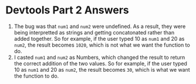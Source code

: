 # Devtools Part 2 Answers
1. The bug was that `num1` and `num2` were undefined. As a result, they were being interpretted as strings and getting concatonated rather than added together. So for example, if the user typed 10 as `num1` and 20 as `num2`, the result becomes `1020`, which is not what we want the function to do.
2. I casted `num1` and `num2` as Numbers, which changed the result to return the correct addition of the two values. So for example, if the user typed 10 as `num1` and 20 as `num2`, the result becomes `30`, which is what we want the function to do.